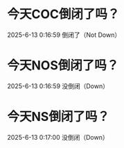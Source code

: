 # 今天COC倒闭了吗？

2025-6-13 0:16:59 倒闭了（Not Down）

# 今天NOS倒闭了吗？

2025-6-13 0:16:59 没倒闭（Down）

# 今天NS倒闭了吗？

2025-6-13 0:17:00 没倒闭（Down）

